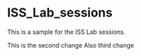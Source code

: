 # ISS_Lab_sessions
This is a sample for the ISS Lab sessions. 



This is the second change
 Also third change
